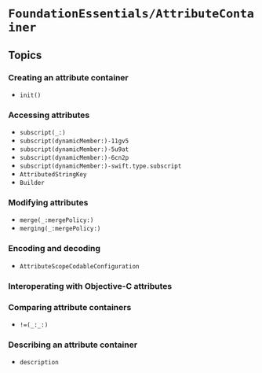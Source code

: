 # ``FoundationEssentials/AttributeContainer``

## Topics

### Creating an attribute container

- ``init()``

### Accessing attributes

- ``subscript(_:)``
- ``subscript(dynamicMember:)-11gv5``
- ``subscript(dynamicMember:)-5u9at``
- ``subscript(dynamicMember:)-6cn2p``
- ``subscript(dynamicMember:)-swift.type.subscript``
- ``AttributedStringKey``
- ``Builder``
 
### Modifying attributes

- ``merge(_:mergePolicy:)``
- ``merging(_:mergePolicy:)``

### Encoding and decoding

- ``AttributeScopeCodableConfiguration``

### Interoperating with Objective-C attributes

### Comparing attribute containers

- ``!=(_:_:)``


### Describing an attribute container

- ``description``
